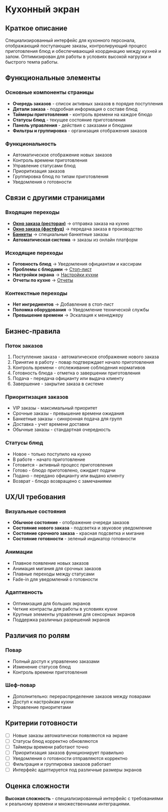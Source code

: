 # Кухонный экран

## Краткое описание

Специализированный интерфейс для кухонного персонала, отображающий поступающие заказы, контролирующий процесс приготовления блюд и обеспечивающий координацию между кухней и залом. Оптимизирован для работы в условиях высокой нагрузки и быстрого темпа работы.

## Функциональные элементы

### Основные компоненты страницы

- **Очередь заказов** - список активных заказов в порядке поступления
- **Детали заказа** - подробная информация о составе блюд
- **Таймеры приготовления** - контроль времени на каждое блюдо
- **Статусы блюд** - текущее состояние приготовления
- **Панель управления** - действия с заказами и блюдами
- **Фильтры и группировка** - организация отображения заказов

### Функциональность

- Автоматическое отображение новых заказов
- Контроль времени приготовления
- Управление статусами блюд
- Приоритизация заказов
- Группировка блюд по типам приготовления
- Уведомления о готовности

## Связи с другими страницами

### Входящие переходы

- **[Окно заказа (ресторан)](./restaurant-order.md)** → отправка заказа на кухню
- **[Окно заказа (фастфуд)](./fastfood-order.md)** → передача заказа в производство
- **[Банкеты](./banquets.md)** → специальные банкетные заказы
- **Автоматическая система** → заказы из онлайн платформ

### Исходящие переходы

- **Готовность блюд** → Уведомления официантам и кассирам
- **Проблемы с блюдами** → [Стоп-лист](./stop-list.md)
- **Настройки экрана** → [Настройки кухни](./kitchen-settings.md)
- **Отчеты по кухне** → [Отчеты](./reports.md)

### Контекстные переходы

- **Нет ингредиентов** → Добавление в стоп-лист
- **Поломка оборудования** → Уведомление технической службы
- **Превышение времени** → Эскалация к менеджеру

## Бизнес-правила

### Поток заказов

1. Поступление заказа - автоматическое отображение нового заказа
2. Принятие в работу - повар подтверждает начало приготовления
3. Контроль времени - отслеживание соблюдения нормативов
4. Готовность блюда - отметка о завершении приготовления
5. Подача - передача официанту или выдача клиенту
6. Завершение - закрытие заказа в системе

### Приоритизация заказов

- VIP заказы - максимальный приоритет
- Срочные заказы - превышение времени ожидания
- Банкетные заказы - синхронная подача для групп
- Доставка - учет времени доставки
- Обычные заказы - стандартная очередность

### Статусы блюд

- Новое - только поступило на кухню
- В работе - начато приготовление
- Готовится - активный процесс приготовления
- Готово - блюдо приготовлено, ожидает подачи
- Подано - передано официанту или выдано клиенту
- Возврат - блюдо возвращено с замечаниями

## UX/UI требования

### Визуальные состояния

- **Обычное состояние** - отображение очереди заказов
- **Состояние нового заказа** - подсветка и звуковое уведомление
- **Состояние срочного заказа** - красная подсветка и мигание
- **Состояние готовности** - зеленый индикатор готовности

### Анимации

- Плавное появление новых заказов
- Анимация мигания для срочных заказов
- Плавные переходы между статусами
- Fade-in для уведомлений о готовности

### Адаптивность

- Оптимизация для больших экранов
- Четкие контрасты для работы в условиях кухни
- Крупные элементы управления для сенсорных экранов
- Поддержка различных разрешений экранов

## Различия по ролям

### Повар

- Полный доступ к управлению заказами
- Изменение статусов блюд
- Контроль времени приготовления

### Шеф-повар

- Дополнительно: перераспределение заказов между поварами
- Доступ к настройкам кухни
- Управление приоритетами

## Критерии готовности

- [ ] Новые заказы автоматически появляются на экране
- [ ] Статусы блюд корректно обновляются
- [ ] Таймеры времени работают точно
- [ ] Приоритизация заказов функционирует правильно
- [ ] Уведомления о готовности отправляются корректно
- [ ] Фильтрация и группировка заказов работает
- [ ] Интерфейс адаптируется под различные размеры экранов

## Оценка сложности

**Высокая сложность** - специализированный интерфейс с требованиями к реальному времени и множественными интеграциями.
